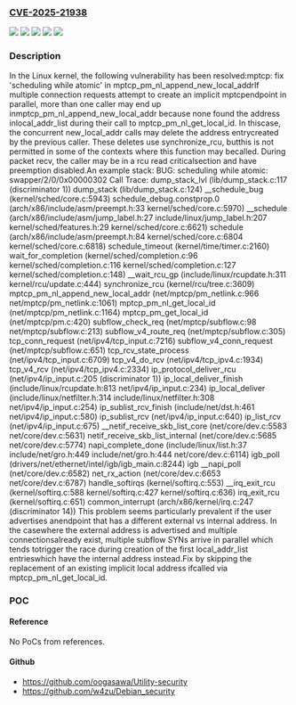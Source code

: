 ### [CVE-2025-21938](https://cve.mitre.org/cgi-bin/cvename.cgi?name=CVE-2025-21938)
![](https://img.shields.io/static/v1?label=Product&message=Linux&color=blue)
![](https://img.shields.io/static/v1?label=Version&message=&color=brightgreen)
![](https://img.shields.io/static/v1?label=Version&message=5.18%20&color=brightgreen)
![](https://img.shields.io/static/v1?label=Version&message=d045b9eb95a9b611c483897a69e7285aefdc66d7%20&color=brightgreen)
![](https://img.shields.io/static/v1?label=Vulnerability&message=n%2Fa&color=blue)

### Description

In the Linux kernel, the following vulnerability has been resolved:mptcp: fix 'scheduling while atomic' in mptcp_pm_nl_append_new_local_addrIf multiple connection requests attempt to create an implicit mptcpendpoint in parallel, more than one caller may end up inmptcp_pm_nl_append_new_local_addr because none found the address inlocal_addr_list during their call to mptcp_pm_nl_get_local_id.  In thiscase, the concurrent new_local_addr calls may delete the address entrycreated by the previous caller.  These deletes use synchronize_rcu, butthis is not permitted in some of the contexts where this function may becalled.  During packet recv, the caller may be in a rcu read criticalsection and have preemption disabled.An example stack:   BUG: scheduling while atomic: swapper/2/0/0x00000302   Call Trace:   <IRQ>   dump_stack_lvl (lib/dump_stack.c:117 (discriminator 1))   dump_stack (lib/dump_stack.c:124)   __schedule_bug (kernel/sched/core.c:5943)   schedule_debug.constprop.0 (arch/x86/include/asm/preempt.h:33 kernel/sched/core.c:5970)   __schedule (arch/x86/include/asm/jump_label.h:27 include/linux/jump_label.h:207 kernel/sched/features.h:29 kernel/sched/core.c:6621)   schedule (arch/x86/include/asm/preempt.h:84 kernel/sched/core.c:6804 kernel/sched/core.c:6818)   schedule_timeout (kernel/time/timer.c:2160)   wait_for_completion (kernel/sched/completion.c:96 kernel/sched/completion.c:116 kernel/sched/completion.c:127 kernel/sched/completion.c:148)   __wait_rcu_gp (include/linux/rcupdate.h:311 kernel/rcu/update.c:444)   synchronize_rcu (kernel/rcu/tree.c:3609)   mptcp_pm_nl_append_new_local_addr (net/mptcp/pm_netlink.c:966 net/mptcp/pm_netlink.c:1061)   mptcp_pm_nl_get_local_id (net/mptcp/pm_netlink.c:1164)   mptcp_pm_get_local_id (net/mptcp/pm.c:420)   subflow_check_req (net/mptcp/subflow.c:98 net/mptcp/subflow.c:213)   subflow_v4_route_req (net/mptcp/subflow.c:305)   tcp_conn_request (net/ipv4/tcp_input.c:7216)   subflow_v4_conn_request (net/mptcp/subflow.c:651)   tcp_rcv_state_process (net/ipv4/tcp_input.c:6709)   tcp_v4_do_rcv (net/ipv4/tcp_ipv4.c:1934)   tcp_v4_rcv (net/ipv4/tcp_ipv4.c:2334)   ip_protocol_deliver_rcu (net/ipv4/ip_input.c:205 (discriminator 1))   ip_local_deliver_finish (include/linux/rcupdate.h:813 net/ipv4/ip_input.c:234)   ip_local_deliver (include/linux/netfilter.h:314 include/linux/netfilter.h:308 net/ipv4/ip_input.c:254)   ip_sublist_rcv_finish (include/net/dst.h:461 net/ipv4/ip_input.c:580)   ip_sublist_rcv (net/ipv4/ip_input.c:640)   ip_list_rcv (net/ipv4/ip_input.c:675)   __netif_receive_skb_list_core (net/core/dev.c:5583 net/core/dev.c:5631)   netif_receive_skb_list_internal (net/core/dev.c:5685 net/core/dev.c:5774)   napi_complete_done (include/linux/list.h:37 include/net/gro.h:449 include/net/gro.h:444 net/core/dev.c:6114)   igb_poll (drivers/net/ethernet/intel/igb/igb_main.c:8244) igb   __napi_poll (net/core/dev.c:6582)   net_rx_action (net/core/dev.c:6653 net/core/dev.c:6787)   handle_softirqs (kernel/softirq.c:553)   __irq_exit_rcu (kernel/softirq.c:588 kernel/softirq.c:427 kernel/softirq.c:636)   irq_exit_rcu (kernel/softirq.c:651)   common_interrupt (arch/x86/kernel/irq.c:247 (discriminator 14))   </IRQ>This problem seems particularly prevalent if the user advertises anendpoint that has a different external vs internal address.  In the casewhere the external address is advertised and multiple connectionsalready exist, multiple subflow SYNs arrive in parallel which tends totrigger the race during creation of the first local_addr_list entrieswhich have the internal address instead.Fix by skipping the replacement of an existing implicit local address ifcalled via mptcp_pm_nl_get_local_id.

### POC

#### Reference
No PoCs from references.

#### Github
- https://github.com/oogasawa/Utility-security
- https://github.com/w4zu/Debian_security

